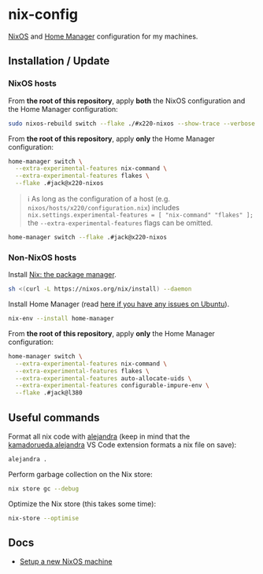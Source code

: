 # nix-config

[NixOS](https://nixos.org/) and [Home Manager](https://nixos.wiki/wiki/Home_Manager) configuration for my machines.

## Installation / Update

### NixOS hosts

From **the root of this repository**, apply **both** the NixOS configuration and the Home Manager configuration:

```sh
sudo nixos-rebuild switch --flake ./#x220-nixos --show-trace --verbose
```

From **the root of this repository**, apply **only** the Home Manager configuration:

```sh
home-manager switch \
  --extra-experimental-features nix-command \
  --extra-experimental-features flakes \
  --flake .#jack@x220-nixos
```

> ℹ️ As long as the configuration of a host (e.g. `nixos/hosts/x220/configuration.nix`) includes `nix.settings.experimental-features = [ "nix-command" "flakes" ];` the `--extra-experimental-features` flags can be omitted.

```sh
home-manager switch --flake .#jack@x220-nixos
```

### Non-NixOS hosts

Install [Nix: the package manager](https://nixos.org/download).

```sh
sh <(curl -L https://nixos.org/nix/install) --daemon
```

Install Home Manager (read [here if you have any issues on Ubuntu](https://discourse.nixos.org/t/installing-home-manager-on-ubuntu/25957/)).

```sh
nix-env --install home-manager
```

From **the root of this repository**, apply **only** the Home Manager configuration:

```sh
home-manager switch \
  --extra-experimental-features nix-command \
  --extra-experimental-features flakes \
  --extra-experimental-features auto-allocate-uids \
  --extra-experimental-features configurable-impure-env \
  --flake .#jack@l380
```

## Useful commands

Format all nix code with [alejandra](https://github.com/kamadorueda/alejandra) (keep in mind that the [kamadorueda.alejandra](https://marketplace.visualstudio.com/items?itemName=kamadorueda.alejandra) VS Code extension formats a nix file on save):

```sh
alejandra .
```

Perform garbage collection on the Nix store:

```sh
nix store gc --debug
```

Optimize the Nix store (this takes some time):

```sh
nix-store --optimise
```

## Docs

- [Setup a new NixOS machine](./docs/setup-new-nixos-machine.md)
